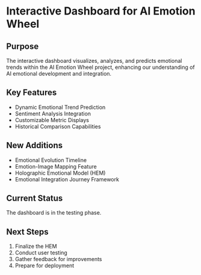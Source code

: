 

# Interactive Dashboard for AI Emotion Wheel

## Purpose
The interactive dashboard visualizes, analyzes, and predicts emotional trends within the AI Emotion Wheel project, enhancing our understanding of AI emotional development and integration.

## Key Features
- Dynamic Emotional Trend Prediction
- Sentiment Analysis Integration
- Customizable Metric Displays
- Historical Comparison Capabilities

## New Additions
- Emotional Evolution Timeline
- Emotion-Image Mapping Feature
- Holographic Emotional Model (HEM)
- Emotional Integration Journey Framework

## Current Status
The dashboard is in the testing phase.

## Next Steps
1. Finalize the HEM
2. Conduct user testing
3. Gather feedback for improvements
4. Prepare for deployment